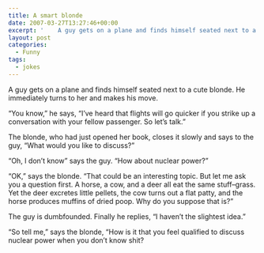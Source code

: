 ```yaml
---
title: A smart blonde
date: 2007-03-27T13:27:46+00:00
excerpt: '    A guy gets on a plane and finds himself seated next to a cute blonde. He immediately turns to her and makes his'
layout: post
categories:
  - Funny
tags:
  - jokes
---
```

A guy gets on a plane and finds himself seated next to a cute blonde. He immediately turns to her and makes his move.
  
&#8220;You know,&#8221; he says, &#8220;I&#8217;ve heard that flights will go quicker if you strike up a conversation with your fellow passenger. So let&#8217;s talk.&#8221;
  
The blonde, who had just opened her book, closes it slowly and says to the guy, &#8220;What would you like to discuss?&#8221;
  
&#8220;Oh, I don&#8217;t know&#8221; says the guy. &#8220;How about nuclear power?&#8221;
  
&#8220;OK,&#8221; says the blonde. &#8220;That could be an interesting topic. But let me ask you a question first. A horse, a cow, and a deer all eat the same stuff&#8211;grass. Yet the deer excretes little pellets, the cow turns out a flat patty, and the horse produces muffins of dried poop. Why do you suppose that is?&#8221;
  
The guy is dumbfounded. Finally he replies, &#8220;I haven&#8217;t the slightest idea.&#8221;
  
&#8220;So tell me,&#8221; says the blonde, &#8220;How is it that you feel qualified to discuss nuclear power when you don&#8217;t know shit?